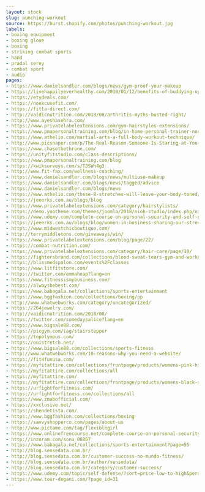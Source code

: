 ```yaml
---
layout: stock
slug: punching-workout
source: https://burst.shopify.com/photos/punching-workout.jpg
labels:
- boxing equipment
- boxing glove
- boxing
- striking combat sports
- hand
- pradal serey
- combat sport
- audio
pages:
- https://www.danielsandler.com/blogs/news/gym-proof-your-makeup
- https://livehappilyeverhealthy.com/2018/01/12/benefits-of-buddying-up/
- https://etydeals.com/
- https://noexcusefit.com/
- https://fitta-direct.com/
- http://vaidicnutrition.com/2018/08/arthritis-myths-busted-right/
- http://www.ayeshasehra.com/
- https://www.privatelabelextensions.com/gym-hairstyles-extensions/
- https://www.pmapersonaltraining.com/blog/in-home-personal-trainer-norfolk-benefits
- https://www.athelio.com/martial-arts-a-full-body-workout-technique/
- http://www.picsnaper.com/p/The-Real-Reason-Someone-Is-Staring-at-You-at-the-Gym-Greatist
- https://www.chasethethrone.com/
- https://unityfitstudio.com/class-descriptions/
- https://www.pmapersonaltraining.com/blog
- https://kwiksurveys.com/s/TJSWn4g3
- http://www.fit-fax.com/wellness-coaching/
- https://www.danielsandler.com/blogs/news/multiuse-makeup
- https://www.danielsandler.com/blogs/news/tagged/advice
- https://www.danielsandler.com/blogs/news
- https://www.athelio.com/these-8-stretches-will-leave-your-body-toned/
- https://jeeerks.com.au/blogs/blog
- https://www.privatelabelextensions.com/category/hairstylists/
- https://demo.yootheme.com/themes/joomla/2018/nioh-studio/index.php/nioh-ramirez-mobile
- https://www.udemy.com/complete-course-on-personal-security-and-self-defense/
- https://jeeerks.com.au/blogs/blog/women-in-business-sharing-our-strengths
- https://www.midwestchicboutique.com/
- http://terrymiddletons.com/giveaways/win/
- https://www.privatelabelextensions.com/blog/page/22/
- https://combat-nutrition.com/
- https://www.privatelabelextensions.com/category/hair-care/page/10/
- https://fightersbrand.com/collections/blood-sweat-tears-gym-and-workout-equipment
- https://blissmedspalon.com/events%2Fclasses
- https://www.litfitstore.com/
- https://twitter.com/emmaheap?lang=en
- https://www.fitnessismybusiness.com/
- https://alwaysbebest.com/
- https://www.babagala.net/collections/sports-entertainment
- https://www.bggfashion.com/collections/boxing/pp
- http://www.whatwebworks.com/category/uncategorized/
- https://264jewelry.com/
- http://vaidicnutrition.com/2018/08/
- https://twitter.com/somedaysalice?lang=en
- https://www.bigsale88.com/
- https://picgym.com/tag/stairstepper
- https://topolympus.com/
- https://ouistretch.net/
- https://www.bigsale88.com/collections/sports-fitness
- http://www.whatwebworks.com/10-reasons-why-you-need-a-website/
- https://fit4funusa.com/
- https://myfitattire.com/collections/frontpage/products/womens-pink-high-end-athletic-training-pants
- https://myfitattire.com/collections/all
- https://myfitattire.com/
- https://myfitattire.com/collections/frontpage/products/womens-black-striped-high-waisted-athletic-training-pants
- https://urfightforfitness.com/
- https://urfightforfitness.com/collections/all
- https://www.zmabofficial.com/
- https://xxclusive.net/
- https://shendetista.com/
- https://www.bggfashion.com/collections/boxing
- https://savvyshopperco.com/pages/about-us
- http://www.pictame.com/tag/flexiblegirl
- https://www.onlinefreecourse.net/complete-course-on-personal-security-and-self-defense-udemy-free-download/
- http://inzoram.com/sonu_08867
- https://www.babagala.net/collections/sports-entertainment?page=55
- http://blog.sensedata.com.br/
- http://blog.sensedata.com.br/customer-success-no-mundo-fitness/
- http://blog.sensedata.com.br/author/sensedata/
- http://blog.sensedata.com.br/category/customer-success/
- https://www.udemy.com/topic/self-defense/?sort=price-low-to-high&persist_locale&locale=zh_CN
- https://www.tour-degani.com/?page_id=31
---
```

